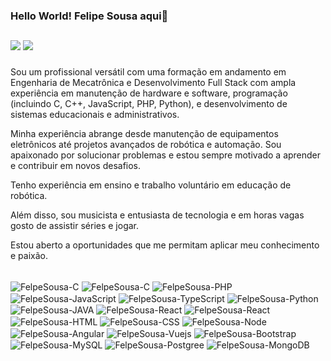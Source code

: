 ### Hello World! Felipe Sousa aqui👋

<!--
**FelpsSousa/FelpsSousa** is a ✨ _special_ ✨ repository because its `README.md` (this file) appears on your GitHub profile.

Here are some ideas to get you started:

- 🔭 I’m currently working on ...
- 🌱 I’m currently learning ...
- 👯 I’m looking to collaborate on ...
- 🤔 I’m looking for help with ...
- 💬 Ask me about ...
- 📫 How to reach me: ...
- 😄 Pronouns: ...
- ⚡ Fun fact: ...
-->

##

<div> 
  <a href = "mailto:felipeluisrodriguessousa@gmail.com"><img src="https://img.shields.io/badge/-Gmail-%23333?style=for-the-badge&logo=gmail&logoColor=white" target="_blank"></a>
  <a href="https://www.linkedin.com/in/felipeluis-felpssousa/" target="_blank"><img src="https://img.shields.io/badge/-LinkedIn-%230077B5?style=for-the-badge&logo=linkedin&logoColor=white" target="_blank"></a> 
</div>

###

Sou um profissional versátil com uma formação em andamento em Engenharia de Mecatrônica e Desenvolvimento Full Stack com ampla experiência em manutenção de hardware e software, programação (incluindo C, C++, JavaScript, PHP, Python), e desenvolvimento de sistemas educacionais e administrativos.

Minha experiência abrange desde manutenção de equipamentos eletrônicos até projetos avançados de robótica e automação. Sou apaixonado por solucionar problemas e estou sempre motivado a aprender e contribuir em novos desafios. 

Tenho experiência em ensino e trabalho voluntário em educação de robótica. 

Além disso, sou musicista e entusiasta de tecnologia e em horas vagas gosto de assistir séries e jogar. 

Estou aberto a oportunidades que me permitam aplicar meu conhecimento e paixão.

<div style="display: inline_block"><br>

  <img align="center" alt="FelpeSousa-C" src="https://img.shields.io/badge/C-00599C?style=for-the-badge&logo=c&logoColor=white">
  <img align="center" alt="FelpeSousa-C" src="https://img.shields.io/badge/C%2B%2B-00599C?style=for-the-badge&logo=c%2B%2B&logoColor=white">
  <img align="center" alt="FelpeSousa-PHP" src="https://img.shields.io/badge/PHP-777BB4?style=for-the-badge&logo=php&logoColor=white">
  <img align="center" alt="FelpeSousa-JavaScript"  src="https://img.shields.io/badge/JavaScript-F7DF1E?style=for-the-badge&logo=javascript&logoColor=black">
  <img align="center" alt="FelpeSousa-TypeScript"  src="https://img.shields.io/badge/TypeScript-007ACC?style=for-the-badge&logo=typescript&logoColor=white">
  <img align="center" alt="FelpeSousa-Python"  src="https://img.shields.io/badge/Python-14354C?style=for-the-badge&logo=python&logoColor=white">
  <img align="center" alt="FelpeSousa-JAVA" src="https://img.shields.io/badge/Java-ED8B00?style=for-the-badge&logo=openjdk&logoColor=white">
  
  <img align="center" alt="FelpeSousa-React" src="https://img.shields.io/badge/React-20232A?style=for-the-badge&logo=react&logoColor=61DAFB">
  <img align="center" alt="FelpeSousa-React" src="https://img.shields.io/badge/React_Native-20232A?style=for-the-badge&logo=react&logoColor=61DAFB">
  <img align="center" alt="FelpeSousa-HTML" src="https://img.shields.io/badge/HTML5-E34F26?style=for-the-badge&logo=html5&logoColor=white">
  <img align="center" alt="FelpeSousa-CSS" src="https://img.shields.io/badge/CSS-239120?&style=for-the-badge&logo=css3&logoColor=white">
  <img align="center" alt="FelpeSousa-Node" src="https://img.shields.io/badge/Node.js-43853D?style=for-the-badge&logo=node.js&logoColor=white">

  <img align="center" alt="FelpeSousa-Angular" src="https://img.shields.io/badge/AngularJS-E23237?style=for-the-badge&logo=angularjs&logoColor=white">
  <img align="center" alt="FelpeSousa-Vuejs" src="https://img.shields.io/badge/Vue.js-35495E?style=for-the-badge&logo=vue.js&logoColor=4FC08D">
  <img align="center" alt="FelpeSousa-Bootstrap" src="https://img.shields.io/badge/Bootstrap-563D7C?style=for-the-badge&logo=bootstrap&logoColor=white">
  
  
  <img align="center" alt="FelpeSousa-MySQL" src="https://img.shields.io/badge/MySQL-00000F?style=for-the-badge&logo=mysql&logoColor=white">
  <img align="center" alt="FelpeSousa-Postgree" src="https://img.shields.io/badge/PostgreSQL-316192?style=for-the-badge&logo=postgresql&logoColor=white">
  <img align="center" alt="FelpeSousa-MongoDB" src="https://img.shields.io/badge/MongoDB-4EA94B?style=for-the-badge&logo=mongodb&logoColor=white">
    
  <!--<img align="center" alt="FelpsSousa-Js" height="30" width="40" src="https://raw.githubusercontent.com/devicons/devicon/master/icons/javascript/javascript-plain.svg">
  <img align="center" alt="FelpsSousa-Ts" height="30" width="40" src="https://raw.githubusercontent.com/devicons/devicon/master/icons/typescript/typescript-plain.svg">
  <img align="center" alt="FelpsSousa-React" height="30" width="40" src="https://raw.githubusercontent.com/devicons/devicon/master/icons/react/react-original.svg">
  <img align="center" alt="FelpeSousa-HTML" height="30" width="40" src="https://raw.githubusercontent.com/devicons/devicon/master/icons/html5/html5-original.svg">
  <img align="center" alt="FelpeSousa-CSS" height="30" width="40" src="https://raw.githubusercontent.com/devicons/devicon/master/icons/css3/css3-original.svg">
  <img align="center" alt="FelpeSousa-Python" height="30" width="40" src="https://raw.githubusercontent.com/devicons/devicon/master/icons/python/python-original.svg">
  <img align="center" alt="FelpeSousa-C++" height="30" width="40" src="https://raw.githubusercontent.com/devicons/devicon/master/icons/c/c-original.svg">
  <img align="center" alt="FelpeSousa-Angular" height="30" width="40" src="https://raw.githubusercontent.com/devicons/devicon/master/icons/angular/angular-original.svg">
  <img align="center" alt="FelpeSousa-C++" height="30" width="40" src="https://raw.githubusercontent.com/devicons/devicon/master/icons/cpp/cpp-original.svg">
  <img align="center" alt="FelpeSousa-Java" height="30" width="40" src="https://raw.githubusercontent.com/devicons/devicon/master/icons/java/java-original.svg">
  <img align="center" alt="FelpeSousa-Java" src="https://img.shields.io/badge/Vue.js-35495E?style=for-the-badge&logo=vue.js&logoColor=4FC08D"-->
</div>
